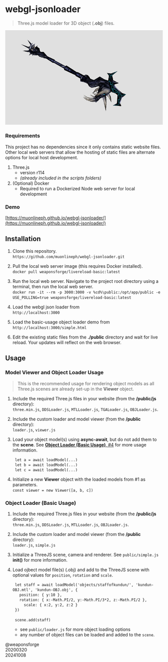 # webgl-jsonloader

> Three.js model loader for 3D object (**.obj**) files.

![screenshot](assets/screenshot2.png)

### Requirements

This project has no dependencies since it only contains static website files. Other local web servers that allow the hosting of static files are alternate options for local host development.

1. Three.js
	- version r114
	- _(already included in the scripts folders)_
2. (Optional) Docker
   - Required to run a Dockerized Node web server for local development


### Demo

[https://muonlineph.github.io/webgl-jsonloader/](https://muonlineph.github.io/webgl-jsonloader/)


## Installation

1. Clone this repository.<br>
`https://github.com/muonlineph/webgl-jsonloader.git`

2. Pull the local web server image (this requires Docker installed).<br>
`docker pull weaponsforge/livereload-basic:latest`

3. Run the local web server. Navigate to the project root directory using a terminal, then run the local web server.<br>
`docker run -it --rm -p 3000:3000 -v %cd%\public:/opt/app/public -e USE_POLLING=true weaponsforge/livereload-basic:latest`

4. Load the webgl json loader from<br>
`http://localhost:3000`

5. Load the basic-usage object loader demo from<br>
`http://localhost:3000/simple.html`


6. Edit the existing static files from the **./public** directory and wait for live reload. Your updates will reflect on the web browser.

## Usage


### Model Viewer and Object Loader Usage

> This is the recommended usage for rendering object models as all Three.js scenes are already set-up in the **Viewer** object.

1. Include the required Three.js files in your website (from the **/public/js** directory):<br>
`three.min.js`, `DDSLoader.js`, `MTLLoader.js`, `TGALoader.js`, `OBJLoader.js`.

2. Include the custom loader and model viewer (from the **/public** directory):<br>
`loader.js`, `viewer.js`

3. Load your object model(s) using **async-await**, but do not add them to the **scene**. See [**Object Loader (Basic Usage)**, #4]() for more usage information.

		let a = await loadModel(...)
		let b = await loadModel(...)
		let c = await loadModel(...)

4. Initialize a new **Viewer** object with the loaded models from #1 as parameters.<br>
`const viewer = new Viewer([a, b, c])`


### Object Loader (Basic Usage)

1. Include the required Three.js files in your website (from the **/public/js** directory):<br>
`three.min.js`, `DDSLoader.js`, `MTLLoader.js`, `OBJLoader.js`.

2. Include the custom loader and model viewer (from the **/public** directory):<br>
`loader.js`, `simple.js`

3. Initialize a ThreeJS scene, camera and renderer. See `public/simple.js` **init()** for more information.

4. Load ojbect model file(s) (.obj) and add to the ThreeJS scene with optional values for `position`, `rotation` and `scale`.

		let staff = await loadModel('objects/staffofkundun/', 'kundun-OBJ.mtl', 'kundun-OBJ.obj', {
		  position: { y:10 },
		  rotation: { x:-Math.PI/2, y:-Math.PI/3*2, z:-Math.PI/2 },
			scale: { x:2, y:2, z:2 }
		})

		scene.add(staff)

	- see `public/loader.js` for more object loading options
	- any number of object files can be loaded and added to the `scene`.



@weaponsforge<br>
20200320<br>
20241008
